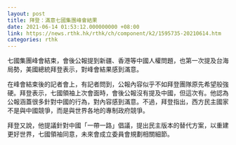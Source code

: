 ```yaml
---
layout: post
title: 拜登：滿意七國集團峰會結果
date: 2021-06-14 01:53:12.000000000 +08:00
link: https://news.rthk.hk/rthk/ch/component/k2/1595735-20210614.htm
categories: rthk
---
```


七國集團峰會結束，會後公報提到新疆、香港等中國人權問題，也第一次提及台海局勢，美國總統拜登表示，對峰會結果感到滿意。

在峰會結束後的記者會上，有記者問到，公報內容似乎不如拜登團隊原先希望般強硬。拜登表示，七國領袖上次會面時，會後公報沒有提及中國，但這次有。他認為公報涵蓋很多針對中國的行為，對內容感到滿意。不過，拜登指出，西方民主國家不是與中國競爭，而是與世界各地的專制政府競爭。

拜登又說，他提議針對中國「一帶一路」倡議，提出民主版本的替代方案，以重建更好世界，七國領袖同意，未來會成立委員會規劃相關細節。
